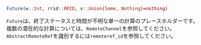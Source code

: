 ```julia
Future(w::Int, rrid::RRID, v::Union{Some, Nothing}=nothing)
```

`Future`は、終了ステータスと時間が不明な単一の計算のプレースホルダーです。複数の潜在的な計算については、`RemoteChannel`を参照してください。`AbstractRemoteRef`を識別するには`remoteref_id`を参照してください。
